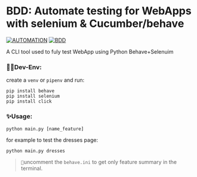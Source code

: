 # BDD: Automate testing for WebApps with selenium & Cucumber/behave
[![AUTOMATION](https://img.shields.io/badge/automation-selenium-brightgreen)](https://github.com/SeleniumHQ/selenium)
[![BDD](https://img.shields.io/badge/BDD-behave-brown)](https://github.com/behave/behave)

A CLI tool used to fuly test WebApp using Python Behave+Selenuim


### 👨‍💻Dev-Env:
create a `venv` or `pipenv` and run:
```
pip install behave
pip install selenium
pip install click
```

### ✨Usage:
```
python main.py [name_feature]
```
for example to test the dresses page:

`python main.py dresses`

> ``📝``uncomment the `behave.ini` to get only feature summary in the terminal.
